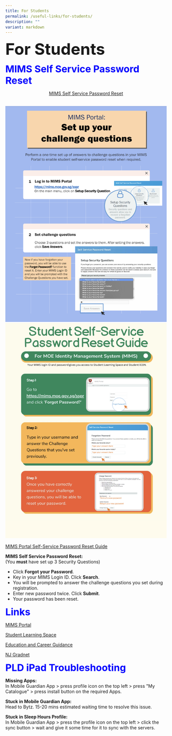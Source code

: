 ```yaml
---
title: For Students
permalink: /useful-links/for-students/
description: ""
variant: markdown
---
```

<b style="font-size:50px"> For Students </b>

<b style="color:blue;font-size:30px"> MIMS Self Service Password Reset </b>

<div align="center"><a href="https://mims.moe.gov.sg/sspr" rel="noopener noreferrer nofollow" target="_blank">MIMS Self Service Password Reset</a></div><br>

<img alt="sspr1" src="/images/Useful%20Links/For%20Students/mimssspr1.png"><br>
<img src="/images/Useful%20Links/For%20Students/mimssspr2.png">


<p><a href="/files/MIMS_Self_Service_Password_Reset_Service.pdf" rel="noopener noreferrer nofollow" target="_blank">MIMS Portal Self-Service Password Reset Guide</a></p>

<b>MIMS Self Service Password Reset:</b><br>(You&nbsp;**must**&nbsp;have set up 3 Security Questions)
	
*   Click&nbsp;**Forgot your Password**.
*   Key in your MIMS Login ID.&nbsp;Click&nbsp;**Search**.
*   You will be prompted to answer the&nbsp;challenge questions you set during registration.
*   Enter new password twice.&nbsp;Click&nbsp;**Submit**.
*   Your password has been reset.

<b style="color:blue;font-size:30px"> Links </b>

<p><a href="https://idp.mims.moe.gov.sg/nidp/app/login" rel="noopener noreferrer nofollow" target="_blank">MIMS Portal</a></p>

<p><a href="http://learning.moe.edu.sg/" rel="noopener noreferrer nofollow" target="_blank">Student Learning Space</a></p>

<p><a href="https://go.gov.sg/ecgchat-njc" rel="noopener noreferrer nofollow" target="_blank">Education and Career Guidance</a></p>

<p><a href="https://www.njgradnet.com/" rel="noopener noreferrer nofollow" target="_blank">NJ Gradnet</a></p><p></p>

<b style="color:blue;font-size:30px"> PLD iPad Troubleshooting </b>

<b>Missing Apps:</b><br>
In Mobile Guardian App &gt; press profile icon on the top left &gt; press "My Catalogue" &gt; press install button on the required Apps.

<b>Stuck in Mobile Guardian App:</b><br>
Head to Bytz. 15-20 mins estimated waiting time to resolve this issue.

<b>Stuck in Sleep Hours Profile:</b><br>
In Mobile Guardian App &gt; press the profile icon on the top left &gt; click the sync button &gt; wait and give it some time for it to sync with the servers.